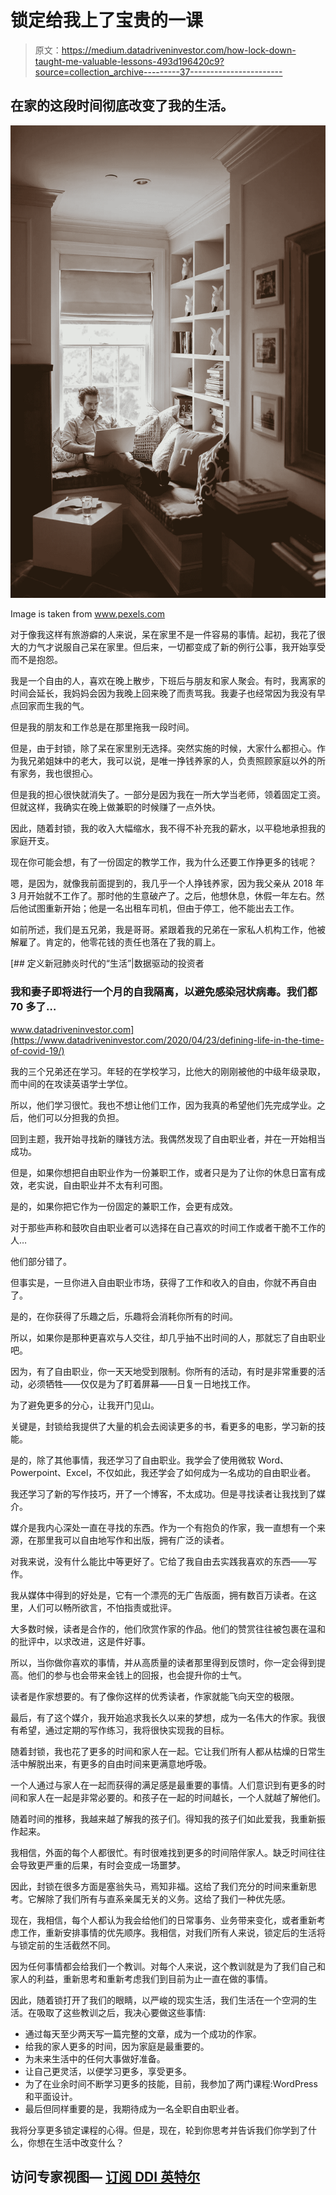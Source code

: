 # 锁定给我上了宝贵的一课

> 原文：<https://medium.datadriveninvestor.com/how-lock-down-taught-me-valuable-lessons-493d196420c9?source=collection_archive---------37----------------------->

## 在家的这段时间彻底改变了我的生活。

![](img/73d6acc8f05fefe02c800303d3d7747e.png)

Image is taken from www.pexels.com

对于像我这样有旅游癖的人来说，呆在家里不是一件容易的事情。起初，我花了很大的力气才说服自己呆在家里。但后来，一切都变成了新的例行公事，我开始享受而不是抱怨。

我是一个自由的人，喜欢在晚上散步，下班后与朋友和家人聚会。有时，我离家的时间会延长，我妈妈会因为我晚上回来晚了而责骂我。我妻子也经常因为我没有早点回家而生我的气。

但是我的朋友和工作总是在那里拖我一段时间。

但是，由于封锁，除了呆在家里别无选择。突然实施的时候，大家什么都担心。作为我兄弟姐妹中的老大，我可以说，是唯一挣钱养家的人，负责照顾家庭以外的所有家务，我也很担心。

但是我的担心很快就消失了。一部分是因为我在一所大学当老师，领着固定工资。但就这样，我确实在晚上做兼职的时候赚了一点外快。

因此，随着封锁，我的收入大幅缩水，我不得不补充我的薪水，以平稳地承担我的家庭开支。

现在你可能会想，有了一份固定的教学工作，我为什么还要工作挣更多的钱呢？

嗯，是因为，就像我前面提到的，我几乎一个人挣钱养家，因为我父亲从 2018 年 3 月开始就不工作了。那时他的生意破产了。之后，他想休息，休假一年左右。然后他试图重新开始；他是一名出租车司机，但由于停工，他不能出去工作。

如前所述，我们是五兄弟，我是哥哥。紧跟着我的兄弟在一家私人机构工作，他被解雇了。肯定的，他零花钱的责任也落在了我的肩上。

[](https://www.datadriveninvestor.com/2020/04/23/defining-life-in-the-time-of-covid-19/) [## 定义新冠肺炎时代的“生活”|数据驱动的投资者

### 我和妻子即将进行一个月的自我隔离，以避免感染冠状病毒。我们都 70 多了…

www.datadriveninvestor.com](https://www.datadriveninvestor.com/2020/04/23/defining-life-in-the-time-of-covid-19/) 

我的三个兄弟还在学习。年轻的在学校学习，比他大的刚刚被他的中级年级录取，而中间的在攻读英语学士学位。

所以，他们学习很忙。我也不想让他们工作，因为我真的希望他们先完成学业。之后，他们可以分担我的负担。

回到主题，我开始寻找新的赚钱方法。我偶然发现了自由职业者，并在一开始相当成功。

但是，如果你想把自由职业作为一份兼职工作，或者只是为了让你的休息日富有成效，老实说，自由职业并不太有利可图。

是的，如果你把它作为一份固定的兼职工作，会更有成效。

对于那些声称和鼓吹自由职业者可以选择在自己喜欢的时间工作或者干脆不工作的人…

他们部分错了。

但事实是，一旦你进入自由职业市场，获得了工作和收入的自由，你就不再自由了。

是的，在你获得了乐趣之后，乐趣将会消耗你所有的时间。

所以，如果你是那种更喜欢与人交往，却几乎抽不出时间的人，那就忘了自由职业吧。

因为，有了自由职业，你一天天地受到限制。你所有的活动，有时是非常重要的活动，必须牺牲——仅仅是为了盯着屏幕——日复一日地找工作。

为了避免更多的分心，让我开门见山。

关键是，封锁给我提供了大量的机会去阅读更多的书，看更多的电影，学习新的技能。

是的，除了其他事情，我还学习了自由职业。我学会了使用微软 Word、Powerpoint、Excel，不仅如此，我还学会了如何成为一名成功的自由职业者。

我还学习了新的写作技巧，开了一个博客，不太成功。但是寻找读者让我找到了媒介。

媒介是我内心深处一直在寻找的东西。作为一个有抱负的作家，我一直想有一个来源，在那里我可以自由地写作和出版，拥有广泛的读者。

对我来说，没有什么能比中等更好了。它给了我自由去实践我喜欢的东西——写作。

我从媒体中得到的好处是，它有一个漂亮的无广告版面，拥有数百万读者。在这里，人们可以畅所欲言，不怕指责或批评。

大多数时候，读者是合作的，他们欣赏作家的作品。他们的赞赏往往被包裹在温和的批评中，以求改进，这是件好事。

所以，当你做你喜欢的事情，并从高质量的读者那里得到反馈时，你一定会得到提高。他们的参与也会带来金钱上的回报，也会提升你的士气。

读者是作家想要的。有了像你这样的优秀读者，作家就能飞向天空的极限。

最后，有了这个媒介，我开始追求我长久以来的梦想，成为一名伟大的作家。我很有希望，通过定期的写作练习，我将很快实现我的目标。

随着封锁，我也花了更多的时间和家人在一起。它让我们所有人都从枯燥的日常生活中解脱出来，有更多的自由时间来更满意地呼吸。

一个人通过与家人在一起而获得的满足感是最重要的事情。人们意识到有更多的时间和家人在一起是非常必要的。和孩子在一起的时间越长，一个人就越了解他们。

随着时间的推移，我越来越了解我的孩子们。得知我的孩子们如此爱我，我重新振作起来。

我相信，外面的每个人都很忙。有时很难找到更多的时间陪伴家人。缺乏时间往往会导致更严重的后果，有时会变成一场噩梦。

因此，封锁在很多方面是塞翁失马，焉知非福。这给了我们充分的时间来重新思考。它解除了我们所有与直系亲属无关的义务。这给了我们一种优先感。

现在，我相信，每个人都认为我会给他们的日常事务、业务带来变化，或者重新考虑工作，重新安排事情的优先顺序。我相信，对我们所有人来说，锁定后的生活将与锁定前的生活截然不同。

因为任何事情都会给我们一个教训。对每个人来说，这个教训就是为了我们自己和家人的利益，重新思考和重新考虑我们到目前为止一直在做的事情。

因此，随着锁打开了我们的眼睛，以严峻的现实生活，我们生活在一个空洞的生活。在吸取了这些教训之后，我决心要做这些事情:

*   通过每天至少两天写一篇完整的文章，成为一个成功的作家。
*   给我的家人更多的时间，因为家庭是最重要的。
*   为未来生活中的任何大事做好准备。
*   让自己更灵活，以便学习更多，享受更多。
*   为了在业余时间不断学习更多的技能，目前，我参加了两门课程:WordPress 和平面设计。
*   最后但同样重要的是，我期待成为一名全职自由职业者。

我将分享更多锁定课程的心得。但是，现在，轮到你思考并告诉我们你学到了什么，你想在生活中改变什么？

## 访问专家视图— [订阅 DDI 英特尔](https://datadriveninvestor.com/ddi-intel)